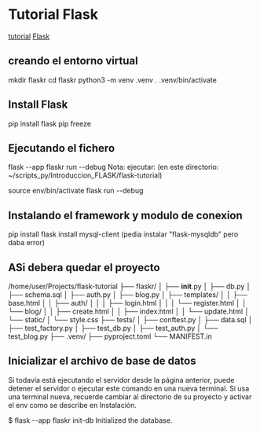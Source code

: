 # Tutorial Flask 
[tutorial](https://flask.palletsprojects.com/)
[Flask](https://flask.palletsprojects.com/en/2.3.x/tutorial/)

## creando el entorno virtual
mkdir flaskr
cd flaskr
python3 -m venv .venv
. .venv/bin/activate

## Install Flask
pip install flask
pip freeze

## Ejecutando el fichero
flask --app flaskr run --debug
Nota:
ejecutar: (en este directorio:  ~/scripts_py/Introduccion_FLASK/flask-tutorial)


source env/bin/activate
flask run --debug

## Instalando el framework y modulo de conexion
pip install flask
install mysql-client    (pedia instalar "flask-mysqldb" pero daba error)


## ASi debera quedar el proyecto
/home/user/Projects/flask-tutorial
├── flaskr/
│   ├── __init__.py
│   ├── db.py
│   ├── schema.sql
│   ├── auth.py
│   ├── blog.py
│   ├── templates/
│   │   ├── base.html
│   │   ├── auth/
│   │   │   ├── login.html
│   │   │   └── register.html
│   │   └── blog/
│   │       ├── create.html
│   │       ├── index.html
│   │       └── update.html
│   └── static/
│       └── style.css
├── tests/
│   ├── conftest.py
│   ├── data.sql
│   ├── test_factory.py
│   ├── test_db.py
│   ├── test_auth.py
│   └── test_blog.py
├── .venv/
├── pyproject.toml
└── MANIFEST.in

## Inicializar el archivo de base de datos
Si todavía está ejecutando el servidor desde la página anterior, puede detener el servidor o ejecutar este comando en una nueva terminal. Si usa una terminal nueva, recuerde cambiar al directorio de su proyecto y activar el env como se describe en Instalación.

$ flask --app flaskr init-db
Initialized the database.